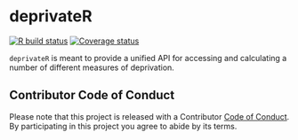 
<!-- README.md is generated from README.Rmd. Please edit that file -->

# deprivateR

[![R build
status](https://github.com/chris-prener/deprivateR/workflows/R-CMD-check/badge.svg)](https://github.com/chris-prener/deprivateR/actions)
[![Coverage
status](https://codecov.io/gh/chris-prener/deprivateR/branch/master/graph/badge.svg)](https://codecov.io/github/chris-prener/deprivateR?branch=main)

`deprivateR` is meant to provide a unified API for accessing and
calculating a number of different measures of deprivation.

## Contributor Code of Conduct

Please note that this project is released with a Contributor [Code of
Conduct](/.github/CODE_OF_CONDUCT.md). By participating in this project
you agree to abide by its terms.
